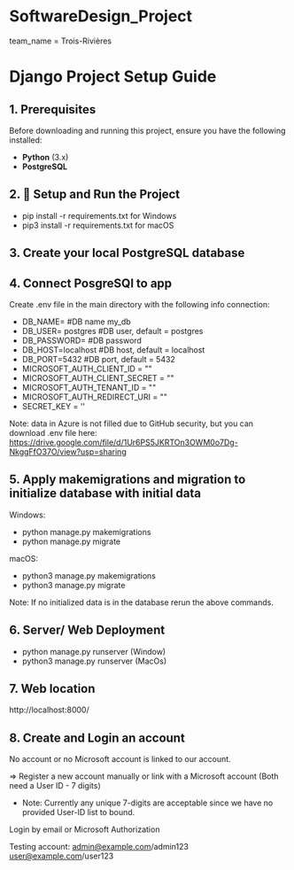 # SoftwareDesign_Project
team_name = Trois-Rivières

# Django Project Setup Guide

## 1. Prerequisites
Before downloading and running this project, ensure you have the following installed:

- **Python** (3.x)
- **PostgreSQL** 


## 2. 🔧 Setup and Run the Project
- pip install -r requirements.txt    for Windows
- pip3 install -r requirements.txt    for macOS

## 3. Create your local PostgreSQL database

## 4. Connect PosgreSQl to app
Create .env file in the main directory with the following info connection:
- DB_NAME= #DB name my_db         
- DB_USER= postgres #DB user, default = postgres
- DB_PASSWORD= #DB password
- DB_HOST=localhost #DB host, default = localhost
- DB_PORT=5432 #DB port, default = 5432
- MICROSOFT_AUTH_CLIENT_ID = ""
- MICROSOFT_AUTH_CLIENT_SECRET = "" 
- MICROSOFT_AUTH_TENANT_ID = ""
- MICROSOFT_AUTH_REDIRECT_URI = ""
- SECRET_KEY = ''

Note: data in Azure is not filled due to GitHub security, but you can download .env file here: https://drive.google.com/file/d/1Ur6PS5JKRTOn3OWM0o7Dg-NkggFfO37O/view?usp=sharing 

## 5. Apply makemigrations and migration to initialize database with initial data
Windows:
- python manage.py makemigrations
- python manage.py migrate

macOS:
- python3 manage.py makemigrations
- python3 manage.py migrate

Note: If no initialized data is in the database rerun the above commands.

## 6. Server/ Web Deployment
- python manage.py runserver    (Window)
- python3 manage.py runserver   (MacOs)

## 7. Web location
http://localhost:8000/

## 8. Create and Login an account
No account or no Microsoft account is linked to our account.

=> Register a new account manually or link with a Microsoft account (Both need a User ID - 7 digits)
- Note: Currently any unique 7-digits are acceptable since we have no provided User-ID list to bound.

Login by email or Microsoft Authorization

Testing account:
admin@example.com/admin123
user@example.com/user123



